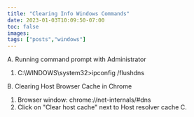 ```yaml
---
title: "Clearing Info Windows Commands"
date: 2023-01-03T10:09:50-07:00
toc: false
images:
tags: ["posts","windows"]
---
```


A. Running command prompt with Administrator
  1. C:\WINDOWS\system32>ipconfig /flushdns

B. Clearing Host Browser Cache in Chrome
  1. Browser window:  chrome://net-internals/#dns
  2. Click on "Clear host cache" next to Host resolver cache
C. 